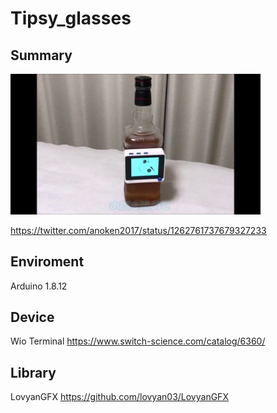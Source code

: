 
# Tipsy_glasses

## Summary
<img src="https://github.com/anoken/Tipsy_glasses/blob/master/image.png" width="400">

https://twitter.com/anoken2017/status/1262761737679327233



## Enviroment 
Arduino 1.8.12

## Device
Wio Terminal
https://www.switch-science.com/catalog/6360/

## Library
LovyanGFX https://github.com/lovyan03/LovyanGFX

